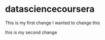 # datasciencecoursera

This is my first change  I wanted to change this 

this is my second change 
